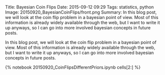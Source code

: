 Title: Bayesian Coin Flips
Date: 2015-09-12 09:29
Tags: statistics, python
Image: 20150920_BayesianCoinFlips/front.png
Summary: In this blog post, we will look at the coin flip problem in a bayesian point of view. Most of this information is already widely available through the web, but I want to write it up anyways, so I can go into more involved bayesian concepts in future posts.

In this blog post, we will look at the coin flip problem in a bayesian point of view. Most of this information is already widely available through the web, but I want to write it up anyways, so I can go into more involved bayesian concepts in future posts$.$

{% notebook 20150920_CoinFlipsDifferentPriors.ipynb cells[2:] %}
